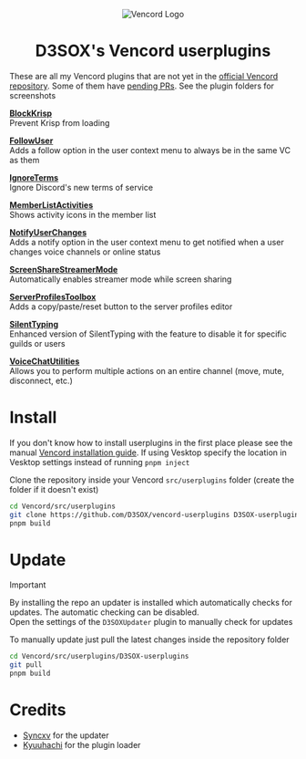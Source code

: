 <div align="center">

![Vencord Logo](https://github.com/D3SOX/vencord-userplugins/assets/24937357/f5c06f0e-9d8c-4cca-b990-953d675ec71d)
# D3SOX's Vencord userplugins

</div>

These are all my Vencord plugins that are not yet in the [official Vencord repository](https://vencord.dev/plugins#d3sox). Some of them have [pending PRs](https://github.com/Vendicated/Vencord/pulls/d3sox).
See the plugin folders for screenshots

[**BlockKrisp**](./blockKrisp.discordDesktop)  
Prevent Krisp from loading

[**FollowUser**](./followUser)  
Adds a follow option in the user context menu to always be in the same VC as them

[**IgnoreTerms**](./ignoreTerms)  
Ignore Discord's new terms of service

[**MemberListActivities**](./memberListActivities)  
Shows activity icons in the member list

[**NotifyUserChanges**](./notifyUserChanges)  
Adds a notify option in the user context menu to get notified when a user changes voice channels or online status

[**ScreenShareStreamerMode**](./screenShareStreamerMode)  
Automatically enables streamer mode while screen sharing

[**ServerProfilesToolbox**](./serverProfilesToolbox)  
Adds a copy/paste/reset button to the server profiles editor

[**SilentTyping**](./silentTyping)  
Enhanced version of SilentTyping with the feature to disable it for specific guilds or users

[**VoiceChatUtilities**](./voiceChatUtilities)  
Allows you to perform multiple actions on an entire channel (move, mute, disconnect, etc.)


# Install

If you don't know how to install userplugins in the first place please see the manual [Vencord installation guide](https://github.com/Vendicated/Vencord/blob/main/docs/1_INSTALLING.md). If using Vesktop specify the location in Vesktop settings instead of running `pnpm inject`

Clone the repository inside your Vencord `src/userplugins` folder (create the folder if it doesn't exist)
```bash
cd Vencord/src/userplugins
git clone https://github.com/D3SOX/vencord-userplugins D3SOX-userplugins
pnpm build
````

# Update

> [!IMPORTANT]
> By installing the repo an updater is installed which automatically checks for updates. The automatic checking can be disabled.  
> Open the settings of the `D3SOXUpdater` plugin to manually check for updates

To manually update just pull the latest changes inside the repository folder
```bash
cd Vencord/src/userplugins/D3SOX-userplugins
git pull
pnpm build
```

# Credits

- [Syncxv](https://github.com/Syncxv) for the updater
- [Kyuuhachi](https://github.com/Kyuuhachi) for the plugin loader
